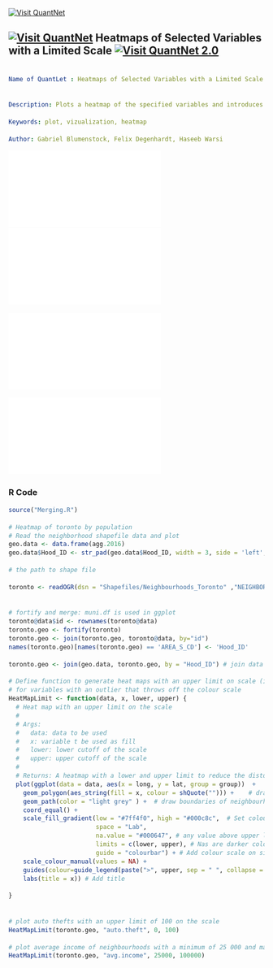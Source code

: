 [<img src="https://github.com/QuantLet/Styleguide-and-FAQ/blob/master/pictures/banner.png" width="888" alt="Visit QuantNet">](http://quantlet.de/)

## [<img src="https://github.com/QuantLet/Styleguide-and-FAQ/blob/master/pictures/qloqo.png" alt="Visit QuantNet">](http://quantlet.de/) **Heatmaps of Selected Variables with a Limited Scale** [<img src="https://github.com/QuantLet/Styleguide-and-FAQ/blob/master/pictures/QN2.png" width="60" alt="Visit QuantNet 2.0">](http://quantlet.de/)

```yaml

Name of QuantLet : Heatmaps of Selected Variables with a Limited Scale


Description: Plots a heatmap of the specified variables and introduces an upper limit to reduce the distortion of outliers.

Keywords: plot, vizualization, heatmap

Author: Gabriel Blumenstock, Felix Degenhardt, Haseeb Warsi


```

![Picture1](heat_map_auto_theft.pdf)
![Picture2](heat_map_average_income.pdf)

![Picture3](heat_map_auto_theft_limit.pdf)

![Picture4](heat_map_avg_income_limit.pdf)



### R Code
```r
source("Merging.R")

# Heatmap of toronto by population 
# Read the neighborhood shapefile data and plot
geo.data <- data.frame(agg.2016)
geo.data$Hood_ID <- str_pad(geo.data$Hood_ID, width = 3, side = 'left', pad = '0')

# the path to shape file

toronto <- readOGR(dsn = "Shapefiles/Neighbourhoods_Toronto" ,"NEIGHBORHOODS_WGS84")


# fortify and merge: muni.df is used in ggplot
toronto@data$id <- rownames(toronto@data)
toronto.geo <- fortify(toronto)
toronto.geo <- join(toronto.geo, toronto@data, by="id")
names(toronto.geo)[names(toronto.geo) == 'AREA_S_CD'] <- 'Hood_ID'

toronto.geo <- join(geo.data, toronto.geo, by = "Hood_ID") # join data from census to data from shapefile

# Define function to generate heat maps with an upper limit on scale (input dataframe and desired cluster)
# for variables with an outlier that throws off the colour scale
HeatMapLimit <- function(data, x, lower, upper) {
  # Heat map with an upper limit on the scale
  #
  # Args:
  #   data: data to be used
  #   x: variable t be used as fill
  #   lower: lower cutoff of the scale
  #   upper: upper cutoff of the scale
  #
  # Returns: A heatmap with a lower and upper limit to reduce the distortion of outliers on the scale
  plot(ggplot(data = data, aes(x = long, y = lat, group = group))  + 
    geom_polygon(aes_string(fill = x, colour = shQuote(""))) +    # draw polygons and add fill with density variable
    geom_path(color = "light grey" ) +  # draw boundaries of neighbourhoods
    coord_equal() + 
    scale_fill_gradient(low = "#7ff4f0", high = "#000c8c",  # Set colour scale
                        space = "Lab", 
                        na.value = "#000647", # any value above upper limit or below lower limit will be considered as NAs 
                        limits = c(lower, upper), # Nas are darker colour than rest, set upper and lower limits of scale
                        guide = "colourbar") + # Add colour scale on side
    scale_colour_manual(values = NA) +              
    guides(colour=guide_legend(paste(">", upper, sep = " ", collapse = NULL), override.aes = list(fill="#000647"))) + # label guide
    labs(title = x)) # Add title
 
}


# plot auto thefts with an upper limit of 100 on the scale
HeatMapLimit(toronto.geo, "auto.theft", 0, 100)

# plot average income of neighbourhoods with a minimum of 25 000 and maximum of 100 000 on the scale
HeatMapLimit(toronto.geo, "avg.income", 25000, 100000)